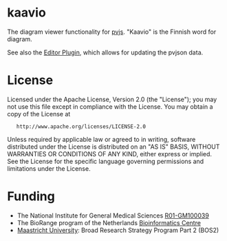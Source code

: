 kaavio
====================

The diagram viewer functionality for [pvjs](https://github.com/wikipathways/pvjs). "Kaavio" is the Finnish word for diagram.


See also the [Editor Plugin](https://github.com/wikipathways/kaavio-editor), which allows for updating the pvjson data.

License
=======

   Licensed under the Apache License, Version 2.0 (the "License");
   you may not use this file except in compliance with the License.
   You may obtain a copy of the License at

       http://www.apache.org/licenses/LICENSE-2.0

   Unless required by applicable law or agreed to in writing, software
   distributed under the License is distributed on an "AS IS" BASIS,
   WITHOUT WARRANTIES OR CONDITIONS OF ANY KIND, either express or implied.
   See the License for the specific language governing permissions and
   limitations under the License.


Funding
=======
* The National Institute for General Medical Sciences [R01-GM100039](http://www.nigms.nih.gov/)
* The BioRange program of the Netherlands [Bioinformatics Centre](http://www.nbic.nl/)
* [Maastricht University](http://www.maastrichtuniversity.nl/): Broad Research Strategy Program Part 2 (BOS2)
